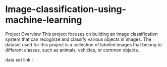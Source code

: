 # Image-classification-using-machine-learning
Project Overview
This project focuses on building an image classification system that can recognize and classify various objects in images. The dataset used for this project is a collection of labeled images that belong to different classes, such as animals, vehicles, or common objects.

data set link : 
